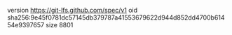 version https://git-lfs.github.com/spec/v1
oid sha256:9e45f0781dc57145db379787a41553679622d944d852dd4700b61454e9397657
size 8801

